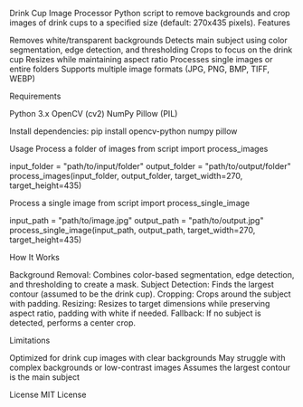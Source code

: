 Drink Cup Image Processor
Python script to remove backgrounds and crop images of drink cups to a specified size (default: 270x435 pixels).
Features

Removes white/transparent backgrounds
Detects main subject using color segmentation, edge detection, and thresholding
Crops to focus on the drink cup
Resizes while maintaining aspect ratio
Processes single images or entire folders
Supports multiple image formats (JPG, PNG, BMP, TIFF, WEBP)

Requirements

Python 3.x
OpenCV (cv2)
NumPy
Pillow (PIL)

Install dependencies:
pip install opencv-python numpy pillow

Usage
Process a folder of images
from script import process_images

input_folder = "path/to/input/folder"
output_folder = "path/to/output/folder"
process_images(input_folder, output_folder, target_width=270, target_height=435)

Process a single image
from script import process_single_image

input_path = "path/to/image.jpg"
output_path = "path/to/output.jpg"
process_single_image(input_path, output_path, target_width=270, target_height=435)

How It Works

Background Removal: Combines color-based segmentation, edge detection, and thresholding to create a mask.
Subject Detection: Finds the largest contour (assumed to be the drink cup).
Cropping: Crops around the subject with padding.
Resizing: Resizes to target dimensions while preserving aspect ratio, padding with white if needed.
Fallback: If no subject is detected, performs a center crop.

Limitations

Optimized for drink cup images with clear backgrounds
May struggle with complex backgrounds or low-contrast images
Assumes the largest contour is the main subject

License
MIT License
